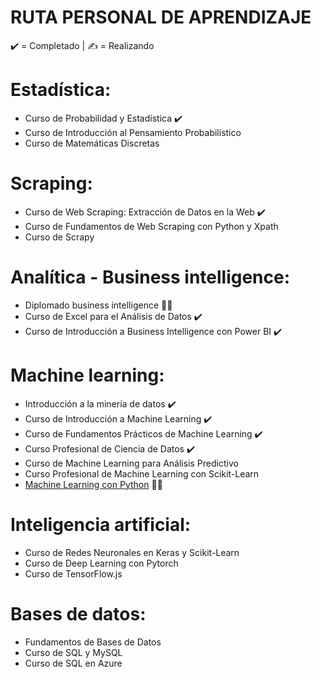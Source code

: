 # RUTA PERSONAL DE APRENDIZAJE
✔️ = Completado | ✍ = Realizando

# Estadística:
  - Curso de Probabilidad y Estadística ✔️
  - Curso de Introducción al Pensamiento Probabilístico
  - Curso de Matemáticas Discretas
  
# Scraping:
  - Curso de Web Scraping: Extracción de Datos en la Web ✔️
  - Curso de Fundamentos de Web Scraping con Python y Xpath
  - Curso de Scrapy
  
# Analítica - Business intelligence:
  - Diplomado business intelligence ✍🏽
  - Curso de Excel para el Análisis de Datos ✔️
  - Curso de Introducción a Business Intelligence con Power BI ✔️

# Machine learning:
  - Introducción a la minería de datos  ✔️
  - Curso de Introducción a Machine Learning ✔️
  - Curso de Fundamentos Prácticos de Machine Learning ✔️
  - Curso Profesional de Ciencia de Datos ✔️
  - Curso de Machine Learning para Análisis Predictivo
  - Curso Profesional de Machine Learning con Scikit-Learn
  - <a href="https://www.udemy.com/course/machinelearningpython/">Machine Learning con Python</a> ✍🏽 
  
# Inteligencia artificial:
  - Curso de Redes Neuronales en Keras y Scikit-Learn
  - Curso de Deep Learning con Pytorch
  - Curso de TensorFlow.js
  
# Bases de datos:
  - Fundamentos de Bases de Datos
  - Curso de SQL y MySQL
  - Curso de SQL en Azure
